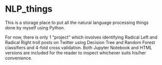 # NLP_things
This is a storage place to put all the natural language processing things done by myself using Python.

For now, there is only 1 "project" which involves identifying Radical Left and Radical Right troll posts on Twitter using Decision Tree and Random Forest classifiers and 4-fold cross validation. Both Jupyter Notebook and HTML versions are included for the reader to inspect whichever suits his/her convenience.
